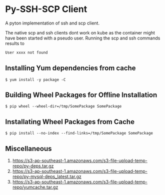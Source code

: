 # Py-SSH-SCP Client
A pyton implementation of ssh and scp client. 

The native scp and ssh clients dont work on kube as the container might have been started with a pseudo user. Running the scp and ssh commands results to 

```bash
User xxxx not found
```

## Installing Yum dependencies from cache
```
$ yum install -y package -C
```

## Building Wheel Packages for Offline Installation
```
$ pip wheel --wheel-dir=/tmp/SomePackage SomePackage
```

## Installating Wheel Packages from Cache
```
$ pip install --no-index --find-links=/tmp/SomePackage SomePackage
```

## Miscellaneous
1. https://s3-ap-southeast-1.amazonaws.com/s3-file-upload-temp-repo/py-deps.tar.gz  
2. https://s3-ap-southeast-1.amazonaws.com/s3-file-upload-temp-repo/py-mysql-deps_latest.tar.gz  
3. https://s3-ap-southeast-1.amazonaws.com/s3-file-upload-temp-repo/yumcache.tar.gz